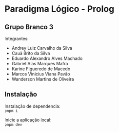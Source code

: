 # Paradigma Lógico - Prolog 

## Grupo Branco 3
Integrantes:
- Andrey Luiz Carvalho da Silva
- Cauã Brito da Silva
- Eduardo Alexandro Alves Machado
- Gabriel Aías Marques Mafra
- Karine Figueredo de Macedo
- Marcos Vinicius Viana Pavão
- Wanderson Martins de Oliveira


## Instalação

Instalação de dependencia:  
`pnpm i`

Inicie a aplicação local:  
`pnpm dev`
